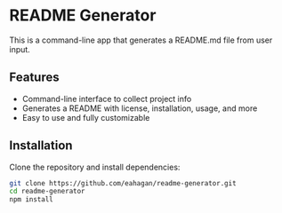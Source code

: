 # README Generator

This is a command-line app that generates a README.md file from user input.

## Features

- Command-line interface to collect project info
- Generates a README with license, installation, usage, and more
- Easy to use and fully customizable

## Installation

Clone the repository and install dependencies:

```bash
git clone https://github.com/eahagan/readme-generator.git
cd readme-generator
npm install
